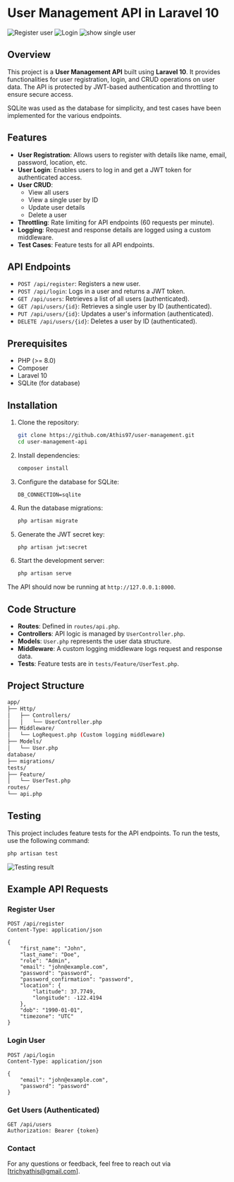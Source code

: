 # User Management API in Laravel 10

![Register user](https://github.com/user-attachments/assets/aa478ff9-c967-4081-b11b-ed369336f8e6)
![Login](https://github.com/user-attachments/assets/1078e75a-41a9-447d-8c68-b1d73da0a6c3)
![show single user](https://github.com/user-attachments/assets/69b00189-6f50-4360-b6c1-108dbf9bcb52)

## Overview

This project is a **User Management API** built using **Laravel 10**. It provides functionalities for user registration, login, and CRUD operations on user data. The API is protected by JWT-based authentication and throttling to ensure secure access.

SQLite was used as the database for simplicity, and test cases have been implemented for the various endpoints.

## Features

- **User Registration**: Allows users to register with details like name, email, password, location, etc.
- **User Login**: Enables users to log in and get a JWT token for authenticated access.
- **User CRUD**:
  - View all users
  - View a single user by ID
  - Update user details
  - Delete a user
- **Throttling**: Rate limiting for API endpoints (60 requests per minute).
- **Logging**: Request and response details are logged using a custom middleware.
- **Test Cases**: Feature tests for all API endpoints.

## API Endpoints

- `POST /api/register`: Registers a new user.
- `POST /api/login`: Logs in a user and returns a JWT token.
- `GET /api/users`: Retrieves a list of all users (authenticated).
- `GET /api/users/{id}`: Retrieves a single user by ID (authenticated).
- `PUT /api/users/{id}`: Updates a user's information (authenticated).
- `DELETE /api/users/{id}`: Deletes a user by ID (authenticated).

## Prerequisites

- PHP (>= 8.0)
- Composer
- Laravel 10
- SQLite (for database)

## Installation

1. Clone the repository:
    ```bash
    git clone https://github.com/Athis97/user-management.git
    cd user-management-api
    ```

2. Install dependencies:
    ```bash
    composer install
    ```

3. Configure the database for SQLite:
    ```env
    DB_CONNECTION=sqlite
    ```

4. Run the database migrations:
    ```bash
    php artisan migrate
    ```

5. Generate the JWT secret key:
    ```bash
    php artisan jwt:secret
    ```

6. Start the development server:
    ```bash
    php artisan serve
    ```

The API should now be running at `http://127.0.0.1:8000`.

## Code Structure

- **Routes**: Defined in `routes/api.php`.
- **Controllers**: API logic is managed by `UserController.php`.
- **Models**: `User.php` represents the user data structure.
- **Middleware**: A custom logging middleware logs request and response data.
- **Tests**: Feature tests are in `tests/Feature/UserTest.php`.

## Project Structure

```bash
app/
├── Http/
│   ├── Controllers/
│   │   └── UserController.php
├── Middleware/
│   └── LogRequest.php (Custom logging middleware)
├── Models/
│   └── User.php
database/
├── migrations/
tests/
├── Feature/
│   └── UserTest.php
routes/
└── api.php
```

## Testing

This project includes feature tests for the API endpoints. To run the tests, use the following command:

```bash
php artisan test
```

![Testing result](https://github.com/user-attachments/assets/8e445615-cb3d-42ba-94fe-87bddf3de177)

## Example API Requests

### Register User

```http
POST /api/register
Content-Type: application/json

{
    "first_name": "John",
    "last_name": "Doe",
    "role": "Admin",
    "email": "john@example.com",
    "password": "password",
    "password_confirmation": "password",
    "location": {
        "latitude": 37.7749,
        "longitude": -122.4194
    },
    "dob": "1990-01-01",
    "timezone": "UTC"
}
```

### Login User

```http
POST /api/login
Content-Type: application/json

{
    "email": "john@example.com",
    "password": "password"
}
```

### Get Users (Authenticated)

```http
GET /api/users
Authorization: Bearer {token}
```

### Contact

For any questions or feedback, feel free to reach out via [trichyathis@gmail.com].

